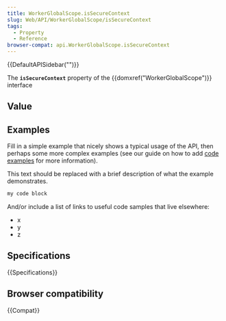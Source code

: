 ```yaml
---
title: WorkerGlobalScope.isSecureContext
slug: Web/API/WorkerGlobalScope/isSecureContext
tags:
  - Property
  - Reference
browser-compat: api.WorkerGlobalScope.isSecureContext
---
```

{{DefaultAPISidebar("")}}

The **`isSecureContext`** property of the {{domxref("WorkerGlobalScope")}} interface 

## Value



## Examples

Fill in a simple example that nicely shows a typical usage of the API, then perhaps some more complex examples (see our guide on how to add [code examples](/en-US/docs/MDN/Contribute/Structures/Code_examples) for more information).

This text should be replaced with a brief description of what the example demonstrates.

```js
my code block
```

And/or include a list of links to useful code samples that live elsewhere:

*   x
*   y
*   z

## Specifications

{{Specifications}}

## Browser compatibility

{{Compat}}


